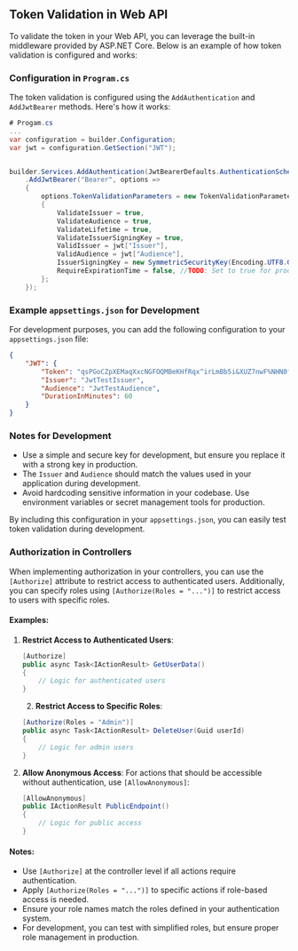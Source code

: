 ﻿## Token Validation in Web API
To validate the token in your Web API, you can leverage the built-in middleware provided by ASP.NET Core. Below is an example of how token validation is configured and works:

### Configuration in `Program.cs`

The token validation is configured using the `AddAuthentication` and `AddJwtBearer` methods. Here's how it works:

```C#
# Progam.cs
...
var configuration = builder.Configuration;
var jwt = configuration.GetSection("JWT");


builder.Services.AddAuthentication(JwtBearerDefaults.AuthenticationScheme)
    .AddJwtBearer("Bearer", options =>
    {
        options.TokenValidationParameters = new TokenValidationParameters
        {
            ValidateIssuer = true,
            ValidateAudience = true,
            ValidateLifetime = true,
            ValidateIssuerSigningKey = true,
            ValidIssuer = jwt["Issuer"],
            ValidAudience = jwt["Audience"],
            IssuerSigningKey = new SymmetricSecurityKey(Encoding.UTF8.GetBytes(jwt["Token"]!)),
            RequireExpirationTime = false, //TODO: Set to true for production
        };
    });

```
### Example `appsettings.json` for Development
For development purposes, you can add the following configuration to your `appsettings.json` file:

```json
{
    "JWT": {
        "Token": "qsPGoCZpXEMaqXxcNGFOQMBeKHfRqx^irLmBb5i&XUZ7nwF%NHN0fBJg$J%ORVmXGs*oG0fOvKsM3h8r2#OXFC3D*CcI*CdrtAqJ",
        "Issuer": "JwtTestIssuer",
        "Audience": "JwtTestAudience",
        "DurationInMinutes": 60
    }
}
```

### Notes for Development

- Use a simple and secure key for development, but ensure you replace it with a strong key in production.
- The `Issuer` and `Audience` should match the values used in your application during development.
- Avoid hardcoding sensitive information in your codebase. Use environment variables or secret management tools for production.

By including this configuration in your `appsettings.json`, you can easily test token validation during development.

### Authorization in Controllers
When implementing authorization in your controllers, you can use the `[Authorize]` attribute to restrict access to authenticated users. Additionally, you can specify roles using `[Authorize(Roles = "...")]` to restrict access to users with specific roles.

#### Examples:

1. **Restrict Access to Authenticated Users**:
   ```csharp
   [Authorize]
   public async Task<IActionResult> GetUserData()
   {
       // Logic for authenticated users
   }
   ```

   2. **Restrict Access to Specific Roles**:
   ```csharp
   [Authorize(Roles = "Admin")]
   public async Task<IActionResult> DeleteUser(Guid userId)
   {
       // Logic for admin users
   }
   ```

3. **Allow Anonymous Access**:
   For actions that should be accessible without authentication, use `[AllowAnonymous]`:
   ```csharp
   [AllowAnonymous]
   public IActionResult PublicEndpoint()
   {
       // Logic for public access
   }
   ```

#### Notes:
- Use `[Authorize]` at the controller level if all actions require authentication.
- Apply `[Authorize(Roles = "...")]` to specific actions if role-based access is needed.
- Ensure your role names match the roles defined in your authentication system.
- For development, you can test with simplified roles, but ensure proper role management in production.